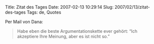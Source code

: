Title: Zitat des Tages
Date: 2007-02-13 10:29:14
Slug: 2007/02/13/zitat-des-tages
Tags: de, Quotes


Per Mail von Dana:

> Habe eben die beste Argumentationskette ever gehört: “Ich akzeptiere Ihre
Meinung, aber es ist nicht so.”
